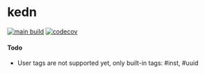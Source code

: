 kedn
===

[![main build](https://github.com/whyrising/kedn/actions/workflows/main.yml/badge.svg)](https://github.com/whyrising/kmp-library-template/actions/workflows/main.yml)
[![codecov](https://codecov.io/gh/whyrising/kedn/branch/main/graph/badge.svg?token=HYVzZVdfgl)](https://codecov.io/gh/whyrising/kedn)

#### Todo

* User tags are not supported yet, only built-in tags: #inst, #uuid 
